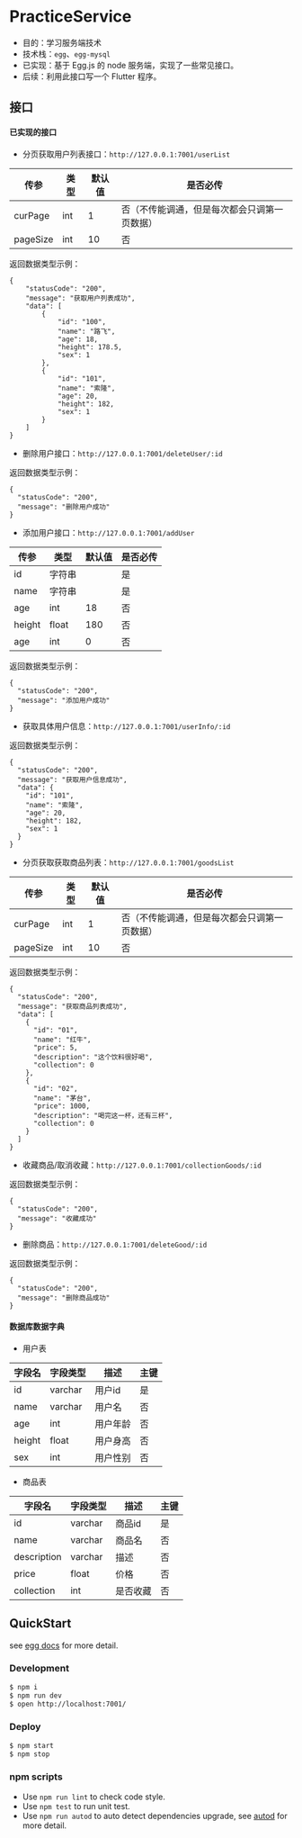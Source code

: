 # PracticeService

- 目的：学习服务端技术
- 技术栈：`egg`、`egg-mysql`
- 已实现：基于 Egg.js 的 node 服务端，实现了一些常见接口。
- 后续：利用此接口写一个 Flutter 程序。

## 接口

#### 已实现的接口

- 分页获取用户列表接口：`http://127.0.0.1:7001/userList`

| 传参 |类型|默认值|是否必传|
|---|---|---|---|
|curPage|int|1|否（不传能调通，但是每次都会只调第一页数据）|
|pageSize|int|10|否|

返回数据类型示例：

```
{
    "statusCode": "200",
    "message": "获取用户列表成功",
    "data": [
        {
            "id": "100",
            "name": "路飞",
            "age": 18,
            "height": 178.5,
            "sex": 1
        },
        {
            "id": "101",
            "name": "索隆",
            "age": 20,
            "height": 182,
            "sex": 1
        }
    ]
}
```

- 删除用户接口：`http://127.0.0.1:7001/deleteUser/:id`

返回数据类型示例：

```
{
  "statusCode": "200",
  "message": "删除用户成功"
}

```

- 添加用户接口：`http://127.0.0.1:7001/addUser`

| 传参 |类型|默认值|是否必传|
|---|---|---|---|
| id |字符串||是|
| name |字符串||是|
| age |int|18|否|
| height | float |180|否|
| age |int|0|否|

返回数据类型示例：

```
{
  "statusCode": "200",
  "message": "添加用户成功"
}

```

- 获取具体用户信息：`http://127.0.0.1:7001/userInfo/:id`

返回数据类型示例：

```
{
  "statusCode": "200",
  "message": "获取用户信息成功",
  "data": {
    "id": "101",
    "name": "索隆",
    "age": 20,
    "height": 182,
    "sex": 1
  }
}

```

- 分页获取获取商品列表：`http://127.0.0.1:7001/goodsList`

| 传参 |类型|默认值|是否必传|
|---|---|---|---|
|curPage|int|1|否（不传能调通，但是每次都会只调第一页数据）|
|pageSize|int|10|否|

返回数据类型示例：

```
{
  "statusCode": "200",
  "message": "获取商品列表成功",
  "data": [
    {
      "id": "01",
      "name": "红牛",
      "price": 5,
      "description": "这个饮料很好喝",
      "collection": 0
    },
    {
      "id": "02",
      "name": "茅台",
      "price": 1000,
      "description": "喝完这一杯，还有三杯",
      "collection": 0
    }
  ]
}
```


- 收藏商品/取消收藏：`http://127.0.0.1:7001/collectionGoods/:id`

返回数据类型示例：

```
{
  "statusCode": "200",
  "message": "收藏成功"
}
```


- 删除商品：`http://127.0.0.1:7001/deleteGood/:id`

返回数据类型示例：

```
{
  "statusCode": "200",
  "message": "删除商品成功"
}

```

#### 数据库数据字典

- 用户表

| 字段名 |字段类型|描述|主键|
|---|---|---|---|
|id|varchar|用户id|是|
| name |varchar|用户名|否|
| age | int |用户年龄|否|
| height | float |用户身高|否|
| sex | int |用户性别|否|

- 商品表

| 字段名 |字段类型|描述|主键|
|---|---|---|---|
|id|varchar|商品id|是|
| name |varchar|商品名|否|
| description | varchar |描述|否|
| price | float |价格|否|
| collection | int |是否收藏|否|

## QuickStart

<!-- add docs here for user -->

see [egg docs][egg] for more detail.

### Development

```bash
$ npm i
$ npm run dev
$ open http://localhost:7001/
```

### Deploy

```bash
$ npm start
$ npm stop
```

### npm scripts

- Use `npm run lint` to check code style.
- Use `npm test` to run unit test.
- Use `npm run autod` to auto detect dependencies upgrade, see [autod](https://www.npmjs.com/package/autod) for more detail.


[egg]: https://eggjs.org